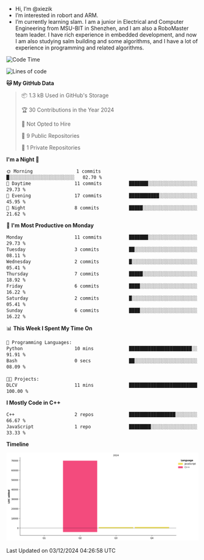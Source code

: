 -  Hi, I’m @xiezik
-  I’m interested in robort and ARM.
-  I’m currently learning slam.
I am a junior in Electrical and Computer Engineering from MSU-BIT in Shenzhen, and I am also a RoboMaster team leader.
I have rich experience in embedded development, and now I am also studying salm building and some algorithms, and I have a lot of experience in programming and related algorithms.

<!---
xiezik/xiezik is a ✨ special ✨ repository because its `README.md` (this file) appears on your GitHub profile.
You can click the Preview link to take a look at your changes.
--->


<!--START_SECTION:waka-->
![Code Time](http://img.shields.io/badge/Code%20Time-29%20hrs%207%20mins-blue)

![Lines of code](https://img.shields.io/badge/From%20Hello%20World%20I%27ve%20Written-71.7%20thousand%20lines%20of%20code-blue)

**🐱 My GitHub Data** 

> 📦 1.3 kB Used in GitHub's Storage 
 > 
> 🏆 30 Contributions in the Year 2024
 > 
> 🚫 Not Opted to Hire
 > 
> 📜 9 Public Repositories 
 > 
> 🔑 1 Private Repositories 
 > 
**I'm a Night 🦉** 

```text
🌞 Morning                1 commits           █░░░░░░░░░░░░░░░░░░░░░░░░   02.70 % 
🌆 Daytime                11 commits          ███████░░░░░░░░░░░░░░░░░░   29.73 % 
🌃 Evening                17 commits          ███████████░░░░░░░░░░░░░░   45.95 % 
🌙 Night                  8 commits           █████░░░░░░░░░░░░░░░░░░░░   21.62 % 
```
📅 **I'm Most Productive on Monday** 

```text
Monday                   11 commits          ███████░░░░░░░░░░░░░░░░░░   29.73 % 
Tuesday                  3 commits           ██░░░░░░░░░░░░░░░░░░░░░░░   08.11 % 
Wednesday                2 commits           █░░░░░░░░░░░░░░░░░░░░░░░░   05.41 % 
Thursday                 7 commits           █████░░░░░░░░░░░░░░░░░░░░   18.92 % 
Friday                   6 commits           ████░░░░░░░░░░░░░░░░░░░░░   16.22 % 
Saturday                 2 commits           █░░░░░░░░░░░░░░░░░░░░░░░░   05.41 % 
Sunday                   6 commits           ████░░░░░░░░░░░░░░░░░░░░░   16.22 % 
```


📊 **This Week I Spent My Time On** 

```text
💬 Programming Languages: 
Python                   10 mins             ███████████████████████░░   91.91 % 
Bash                     0 secs              ██░░░░░░░░░░░░░░░░░░░░░░░   08.09 % 

🐱‍💻 Projects: 
DLCV                     11 mins             █████████████████████████   100.00 % 
```

**I Mostly Code in C++** 

```text
C++                      2 repos             █████████████████░░░░░░░░   66.67 % 
JavaScript               1 repo              ████████░░░░░░░░░░░░░░░░░   33.33 % 
```



**Timeline**

![Lines of Code chart](https://raw.githubusercontent.com/xiezik/xiezik/main/assets/bar_graph.png)


 Last Updated on 03/12/2024 04:26:58 UTC
<!--END_SECTION:waka-->

<!--
**LihanChen2004/LihanChen2004** is a ✨ _special_ ✨ repository because its `README.md` (this file) appears on your GitHub profile.

Here are some ideas to get you started:

- 🔭 I’m currently working on ...
- 🌱 I’m currently learning ...
- 👯 I’m looking to collaborate on ...
- 🤔 I’m looking for help with ...
- 💬 Ask me about ...
- 📫 How to reach me: ...
- 😄 Pronouns: ...
- ⚡ Fun fact: ...
-->
